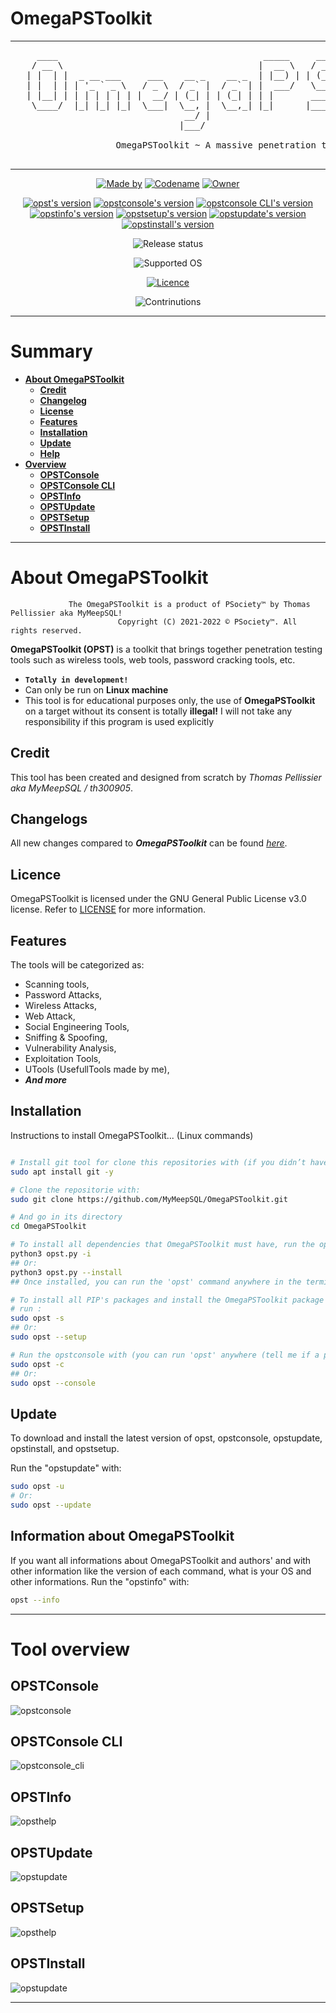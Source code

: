 <!--

#---[Metadata]---------------------------------------------------------------#
#  Filename ~ README.MD                   [Update: 2022-07-04 | 12:03 - AM]  #
#---[Info]-------------------------------------------------------------------#
#  A long description of OmegaPSToolkit                                      #
#  Language  ~  Markdown                                                     #
#---[Author]-----------------------------------------------------------------#
#  Thomas Pellissier ~ @MyMeepSQL                                            #
#  Copyright (C) 2021-2022 - © PSociety™ by MyMeepSQL. All rights reserved.  #
#---[Operating System]-------------------------------------------------------#
#  Developed for Linux                                                       #
#---[Licence]----------------------------------------------------------------#
#  GNU General Public License v3.0                                           #
#  -------------------------------                                           #
#  This program is free software; you can redistribute it and/or modify      #
#  it under the terms of the GNU General Public License as published by      #
#  the Free Software Foundation; either version 2 of the License, or         #
#  (at your option) any later version.                                       #
#                                                                            #
#  This program is distributed in the hope that it will be useful,           #
#  but WITHOUT ANY WARRANTY; without even the implied warranty of            #
#  MERCHANTABILITY or FITNESS FOR A PARTICULAR PURPOSE. See the              #
#  GNU General Public License for more details.                              #
#                                                                            #
#  You should have received a copy of the GNU General Public License along   #
#  with this program; if not, write to the Free Software Foundation, Inc.,   #
#  51 Franklin Street, Fifth Floor, Boston, MA 02110-1301 USA.               #
#----------------------------------------------------------------------------#

-->

# **OmegaPSToolkit**
----
 <pre>     ____                                       _____     _____   _______                _   _   _   
    / __ \                                     |  __ \   / ____| |__   __|              | | (_) | |  
   | |  | |  _ __ ___     ___    __ _    __ _  | |__) | | (___      | |   ___     ___   | |  _  | |_ 
   | |  | | | '_ ` _ \   / _ \  / _` |  / _` | |  ___/   \___ \     | |  / _ \   / _ \  | | | | | __|
   | |__| | | | | | | | |  __/ | (_| | | (_| | | |       ____) |    | | | (_) | | (_) | | | | | | |_ 
    \____/  |_| |_| |_|  \___|  \__, |  \__,_| |_|      |_____/     |_|  \___/   \___/  |_| |_|  \__|
                                 __/ |                                                                  
                                |___/    
                                
                    OmegaPSToolkit ~ A massive penetration testing toolkit for penteser

</pre>

----

<p align="center">
  <a href="https://github.com/MyMeepSQL"><img src="https://img.shields.io/badge/Made%20by-Thomas%20Pellissier-informational?style=for-the-badge" alt="Made by"></a>
  <a href="https://github.com/MyMeepSQL"><img src="https://img.shields.io/badge/Codename-MyMeepSQL%20/%20th300905-informational?style=for-the-badge" alt="Codename"></a>
  <a href="https://github.com/PentestSociety-PSociety"><img src="https://img.shields.io/badge/Owner-©%20PSociety™-informational?style=for-the-badge" alt="Owner"></a>
</p>
<p align="center">
  <a href="https://github.com/MyMeepSQL/OmegaPSToolkit/blob/main/CHANGLOG.md"><img src="https://img.shields.io/badge/opst%20(the%20main%20command)%20version-0.0.1.8-brightgreen?style=for-the-badge" alt="opst's version"></a>
  <a href="https://github.com/MyMeepSQL/OmegaPSToolkit/blob/main/CHANGLOG.md"><img src="https://img.shields.io/badge/opstconsole%20version-0.0.1.8-brightgreen?style=for-the-badge" alt="opstconsole's version"></a>
  <a href="https://github.com/MyMeepSQL/OmegaPSToolkit/blob/main/CHANGLOG.md"><img src="https://img.shields.io/badge/opstconsole_CLI%20Version%20[BETA]-v0.0.1.5-red?style=for-the-badge" alt="opstconsole CLI's version"></a>
  <a href="https://github.com/MyMeepSQL/OmegaPSToolkit/blob/main/CHANGLOG.md"><img src="https://img.shields.io/badge/opstinfo%20version-v3.0-success?style=for-the-badge" alt="opstinfo's version"></a>
  <a href="https://github.com/MyMeepSQL/OmegaPSToolkit/blob/main/CHANGLOG.md"><img src="https://img.shields.io/badge/opstsetup%20version-v2.6-success?style=for-the-badge" alt="opstsetup's version"></a>
  <a href="https://github.com/MyMeepSQL/OmegaPSToolkit/blob/main/CHANGLOG.md"><img src="https://img.shields.io/badge/opstupdate%20version-v2.9-success?style=for-the-badge" alt="opstupdate's version"></a>
  <a href="https://github.com/MyMeepSQL/OmegaPSToolkit/blob/main/CHANGLOG.md"><img src="https://img.shields.io/badge/opstinstall%20version-v2.2-success?style=for-the-badge" alt="opstinstall's version"></a>
</p>
<p align="center">
 <img src="https://img.shields.io/badge/Release%20 status-In%20Development-yellow?style=for-the-badge" alt="Release status">
</p>
<p align="center">
  <img src="https://img.shields.io/badge/Supported%20OS-Linux-brightgreen?style=for-the-badge" alt="Supported OS">
</p>
<p align="center">
  <a href="https://github.com/MyMeepSQL/OmegaPSToolkit/blob/test_v1/LICENSE"><img src="https://img.shields.io/badge/Licence-GNU%20GPL--3.0-important?style=for-the-badge" alt="Licence"></a>
</p>
<p align="center">
  <img src="https://img.shields.io/badge/Contributions-Open%20!-yellow?style=for-the-badge" alt="Contrinutions">
</p>

----

# **Summary**
- [**About OmegaPSToolkit**](https://github.com/MyMeepSQL/OmegaPSToolkit/tree/test_v1#about-omegapstoolkit)
  - [**Credit**](https://github.com/MyMeepSQL/OmegaPSToolkit/tree/test_v1#Credit)
  - [**Changelog**](https://github.com/MyMeepSQL/OmegaPSToolkit/tree/test_v1#changelogs)
  - [**License**](https://github.com/MyMeepSQL/OmegaPSToolkit/tree/test_v1#license)
  - [**Features**](https://github.com/MyMeepSQL/OmegaPSToolkit/tree/test_v1#features)
  - [**Installation**](https://github.com/MyMeepSQL/OmegaPSToolkit/tree/test_v1#installation)
  - [**Update**](https://github.com/MyMeepSQL/OmegaPSToolkit/tree/test_v1#update)
  - [**Help**](https://github.com/MyMeepSQL/OmegaPSToolkit/tree/test_v1#help)
- [**Overview**](https://github.com/MyMeepSQL/OmegaPSToolkit/tree/test_v1#tool-overview)
  - [**OPSTConsole**](https://github.com/MyMeepSQL/OmegaPSToolkit/tree/test_v1#opstconsole)
  - [**OPSTConsole CLI**](https://github.com/MyMeepSQL/OmegaPSToolkit/tree/test_v1#opstconsole-cli)
  - [**OPSTInfo**](https://github.com/MyMeepSQL/OmegaPSToolkit/tree/test_v1#opstinfo)
  - [**OPSTUpdate**](https://github.com/MyMeepSQL/OmegaPSToolkit/tree/test_v1#opstupdate)
  - [**OPSTSetup**](https://github.com/MyMeepSQL/OmegaPSToolkit/tree/test_v1#opstsetup)
  - [**OPSTInstall**](https://github.com/MyMeepSQL/OmegaPSToolkit/tree/test_v1#opstinstall)

----

# **About OmegaPSToolkit**
```
             The OmegaPSToolkit is a product of PSociety™ by Thomas Pellissier aka MyMeepSQL!
                        Copyright (C) 2021-2022 © PSociety™. All rights reserved.
```

**OmegaPSToolkit (OPST)** is a toolkit that brings together penetration testing tools such as wireless tools, web tools, password cracking tools, etc.
* **`Totally in development!`**
* Can only be run on **Linux machine**
* This tool is for educational purposes only, the use of **OmegaPSToolkit** on a target without its consent is totally **illegal!** I will not take any responsibility if this program is used explicitly

## **Credit**
This tool has been created and designed from scratch by *Thomas Pellissier aka MyMeepSQL / th300905*.
## **Changelogs**
All new changes compared to _**OmegaPSToolkit**_ can be found _[here](https://github.com/MyMeepSQL/OmegaPSToolkit/blob/test_v1/CHANGLOG.md)_.
## **Licence**
OmegaPSToolkit is licensed under the GNU General Public License v3.0 license. Refer to [LICENSE](LICENSE) for more information.
## **Features**
The tools will be categorized as:
* Scanning tools,
* Password Attacks,
* Wireless Attacks,
* Web Attack,
* Social Engineering Tools,
* Sniffing & Spoofing,
* Vulnerability Analysis,
* Exploitation Tools,
* UTools (UsefullTools made by me),
* _**And more**_

## **Installation**
Instructions to install OmegaPSToolkit... (Linux commands)
```bash

# Install git tool for clone this repositories with (if you didn’t have it):
sudo apt install git -y

# Clone the repositorie with:
sudo git clone https://github.com/MyMeepSQL/OmegaPSToolkit.git

# And go in its directory
cd OmegaPSToolkit

# To install all dependencies that OmegaPSToolkit must have, run the opstinstall with:
python3 opst.py -i
## Or:
python3 opst.py --install
## Once installed, you can run the 'opst' command anywhere in the terminal (you can run OPST anywhere (tell me if a problem appears).

# To install all PIP's packages and install the OmegaPSToolkit package  (you can run OPST anywhere (tell me if a problem appears), 
# run :
sudo opst -s
## Or:
sudo opst --setup

# Run the opstconsole with (you can run 'opst' anywhere (tell me if a problem appears)):
sudo opst -c
## Or:
sudo opst --console
```
## **Update**
To download and install the latest version of opst, opstconsole, opstupdate, opstinstall, and opstsetup. 

Run the "opstupdate" with:
```bash
sudo opst -u
# Or:
sudo opst --update
```
## **Information about OmegaPSToolkit**
If you want all informations about OmegaPSToolkit and authors' and with other information like the version of each command, what is your OS and other informations.
Run the "opstinfo" with:
```bash
opst --info
```

----

# Tool overview
## OPSTConsole

![opstconsole](https://github.com/MyMeepSQL/OmegaPSToolkit/blob/test_v1/omegapstoolkit/screens/opstconsole_main_page.png)

## OPSTConsole CLI
![opstconsole_cli](https://github.com/MyMeepSQL/OmegaPSToolkit/blob/test_v1/omegapstoolkit/screens/opstconsole_cli.png)

## OPSTInfo
![opsthelp](https://github.com/MyMeepSQL/OmegaPSToolkit/blob/test_v1/omegapstoolkit/screens/opsthelp.png)

## OPSTUpdate
![opstupdate](https://github.com/MyMeepSQL/OmegaPSToolkit/blob/test_v1/omegapstoolkit/screens/opstupdate.png)

## OPSTSetup 
![opsthelp](https://github.com/MyMeepSQL/OmegaPSToolkit/blob/test_v1/omegapstoolkit/screens/opstsetup.png)

## OPSTInstall
![opstupdate](https://github.com/MyMeepSQL/OmegaPSToolkit/blob/test_v1/omegapstoolkit/screens/opstinstall-all.png)

----
